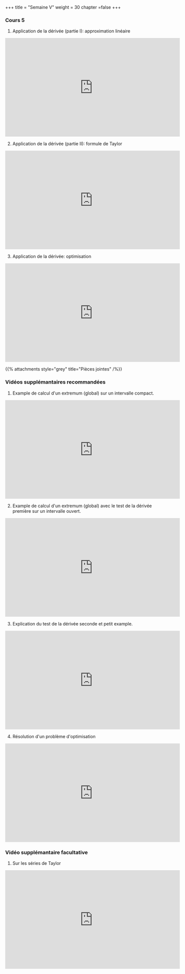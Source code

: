 +++
title = "Semaine V"
weight = 30
chapter =false
+++

<!--
# :construction:
Vidéos disponible le 29 septembre 2020
-->

### Cours 5

1) Application de la dérivée (partie I): approximation linéaire

<iframe width="560" height="315" src="https://www.youtube.com/embed/P4H6tqB4pn0" frameborder="0" allow="accelerometer; autoplay; clipboard-write; encrypted-media; gyroscope; picture-in-picture" allowfullscreen></iframe>

2) Application de la dérivée (partie II): formule de Taylor

<iframe width="560" height="315" src="https://www.youtube.com/embed/An8UxqxaT3c" frameborder="0" allow="accelerometer; autoplay; clipboard-write; encrypted-media; gyroscope; picture-in-picture" allowfullscreen></iframe>

3) Application de la dérivée: optimisation

<iframe width="560" height="315" src="https://www.youtube.com/embed/5RTRtcIgpSU" frameborder="0" allow="accelerometer; autoplay; clipboard-write; encrypted-media; gyroscope; picture-in-picture" allowfullscreen></iframe>

{{% attachments style="grey" title="Pièces jointes" /%}}

### Vidéos supplémantaires recommandées

1) Example de calcul d'un extremum (global) sur un intervalle compact.

<iframe width="560" height="315" src="https://www.youtube.com/embed/JXVGPEOQCb8" frameborder="0" allow="accelerometer; autoplay; clipboard-write; encrypted-media; gyroscope; picture-in-picture" allowfullscreen></iframe>


2) Example de calcul d'un extremum (global) avec le test de la dérivée première sur un intervalle ouvert.

<iframe width="560" height="315" src="https://www.youtube.com/embed/Xhc7Hens0f8" frameborder="0" allow="accelerometer; autoplay; clipboard-write; encrypted-media; gyroscope; picture-in-picture" allowfullscreen></iframe>

3) Explication du test de la dérivée seconde et petit example.

<iframe width="560" height="315" src="https://www.youtube.com/embed/-cW5hCsc9Yc" frameborder="0" allow="accelerometer; autoplay; clipboard-write; encrypted-media; gyroscope; picture-in-picture" allowfullscreen></iframe>

4) Résolution d'un problème d'optimisation

<iframe width="560" height="315" src="https://www.youtube.com/embed/dam16G6cZ8k" frameborder="0" allow="accelerometer; autoplay; clipboard-write; encrypted-media; gyroscope; picture-in-picture" allowfullscreen></iframe>


### Vidéo supplémantaire facultative

1) Sur les séries de Taylor

<iframe width="560" height="315" src="https://www.youtube.com/embed/3d6DsjIBzJ4" frameborder="0" allow="accelerometer; autoplay; clipboard-write; encrypted-media; gyroscope; picture-in-picture" allowfullscreen></iframe>
